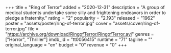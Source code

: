 +++
title = "Ring of Terror"
added = "2020-12-31"
description = "A group of medical students undertake some silly and frightening endeavors in order to pledge a fraternity."
rating = "2"
popularity = "2.193"
released = "1962"
poster = "assets/poster/ring-of-terror.jpg"
cover = "assets/cover/ring-of-terror.jpg"
file = "https://archive.org/download/RingofTerror/RingofTerror.avi"
genres = ["Horror", "Thriller"]
imdb_id = "tt0056415"
runtime = "71"
tagline = ""
original_language = "en"
budget = "0"
revenue = "0"
+++